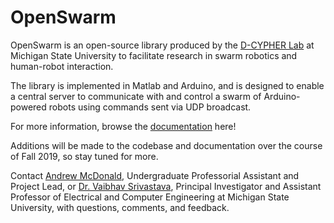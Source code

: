 # OpenSwarm

OpenSwarm is an open-source library produced by the [D-CYPHER Lab](https://www.egr.msu.edu/d-cypher/) at Michigan State University to facilitate research in swarm robotics and human-robot interaction.

The library is implemented in Matlab and Arduino, and is designed to enable a central server to communicate with and control a swarm of Arduino-powered robots using commands sent via UDP broadcast.

For more information, browse the [documentation](Docs\00-Table-of-Contents.md) here!

Additions will be made to the codebase and documentation over the course of Fall 2019, so stay tuned for more.

Contact [Andrew McDonald](mailto:mcdon499@msu.edu), Undergraduate Professorial Assistant and Project Lead, or [Dr. Vaibhav Srivastava](mailto:vaibhav@egr.msu.edu), Principal Investigator and Assistant Professor of Electrical and Computer Engineering at Michigan State University, with questions, comments, and feedback.
